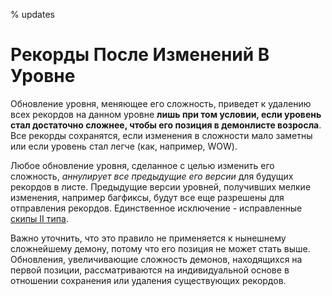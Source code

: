 % updates

<div class='panel fade js-scroll-anim' data-anim='fade'>

# Рекорды После Изменений В Уровне

Обновление уровня, меняющее его сложность, приведет к удалению всех рекордов на данном уровне **лишь при том условии, если уровень стал достаточно сложнее, чтобы его позиция в демонлисте возросла**. Все рекорды сохранятся, если изменения в сложности мало заметны или если уровень стал легче (как, например, WOW). 

Любое обновление уровня, сделанное с целью изменить его сложность, *аннулирует все предыдущие его версии* для будущих рекордов в листе. Предыдущие версии уровней, получивших мелкие изменения, например багфиксы, будут все еще разрешены для отправления рекордов. Единственное исключение - исправленные [скипы II типа](/guidelines/eligibility/#skips).

Важно уточнить, что это правило не применяется к нынешнему сложнейшему демону, потому что его позиция не может стать выше. Обновления, увеличивающие сложность демонов, находящихся на первой позиции, рассматриваются на индивидуальной основе в отношении сохранения или удаления существующих рекордов.

</div>
